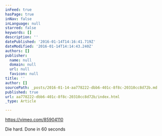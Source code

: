 ```yaml
---
inFeed: true
hasPage: true
inNav: false
inLanguage: null
starred: false
keywords: []
description: ''
datePublished: '2016-01-14T14:16:41.719Z'
dateModified: '2016-01-14T14:14:43.240Z'
authors: []
publisher:
  name: null
  domain: null
  url: null
  favicon: null
title: ''
author: []
sourcePath: _posts/2016-01-14-aa778222-dbb6-401c-8f8c-20310cc8d72b.md
published: true
url: aa778222-dbb6-401c-8f8c-20310cc8d72b/index.html
_type: Article

---
```

https://vimeo.com/85904110

Die hard. Done in 60 seconds